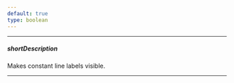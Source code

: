 ```yaml
---
default: true
type: boolean
---
```

---
##### shortDescription
Makes constant line labels visible.

---
